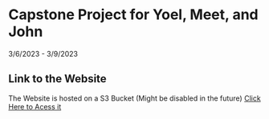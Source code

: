 # Capstone Project for Yoel, Meet, and John
3/6/2023 - 3/9/2023

## Link to the Website
The Website is hosted on a S3 Bucket (Might be disabled in the future)
[Click Here to Acess it](http://car-auction-listing-website.s3-website-us-west-2.amazonaws.com)

